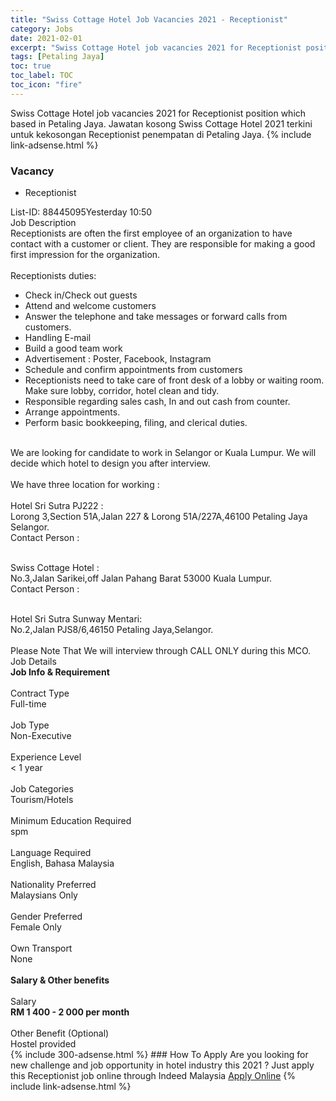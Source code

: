 ```yaml
---
title: "Swiss Cottage Hotel Job Vacancies 2021 - Receptionist" 
category: Jobs 
date: 2021-02-01 
excerpt: "Swiss Cottage Hotel job vacancies 2021 for Receptionist position which based in Petaling Jaya. Jawatan kosong Swiss Cottage Hotel 2021 terkini untuk kekosongan Receptionist penempatan di Petaling Jaya" 
tags: [Petaling Jaya] 
toc: true 
toc_label: TOC 
toc_icon: "fire" 
--- 
```


Swiss Cottage Hotel job vacancies 2021 for Receptionist position which based in Petaling Jaya. Jawatan kosong Swiss Cottage Hotel 2021 terkini untuk kekosongan Receptionist penempatan di Petaling Jaya. 
{% include link-adsense.html %} 
### Vacancy 
- Receptionist 
<div><p></p><div><div>List-ID: 88445095Yesterday 10:50</div>
<div><div>Job Description</div><div></div><div>
Receptionists are often the first employee of an organization to have contact with a customer or client. They are responsible for making a good first impression for the organization.<br>
<br>
Receptionists duties:<br>
<ul><li>Check in/Check out guests</li><li>Attend and welcome customers</li><li>Answer the telephone and take messages or forward calls from customers.</li><li>Handling E-mail</li><li>Build a good team work</li><li>Advertisement : Poster, Facebook, Instagram</li><li>Schedule and confirm appointments from customers</li><li>Receptionists need to take care of front desk of a lobby or waiting room. Make sure lobby, corridor, hotel clean and tidy.</li><li>Responsible regarding sales cash, In and out cash from counter.</li><li>Arrange appointments.</li><li>Perform basic bookkeeping, filing, and clerical duties.</li></ul><br>
We are looking for candidate to work in Selangor or Kuala Lumpur. We will decide which hotel to design you after interview.<br>
<br>
We have three location for working :<br>
<br>
Hotel Sri Sutra PJ222 :<br>
Lorong 3,Section 51A,Jalan 227 &amp; Lorong 51A/227A,46100 Petaling Jaya Selangor.<br>
Contact Person :<br>
<p></p>
<br>
Swiss Cottage Hotel :<br>
No.3,Jalan Sarikei,off Jalan Pahang Barat 53000 Kuala Lumpur.<br>
Contact Person :<br>
<p></p>
<br>
Hotel Sri Sutra Sunway Mentari:<br>
No.2,Jalan PJS8/6,46150 Petaling Jaya,Selangor.<br>
<br>
Please Note That We will interview through CALL ONLY during this MCO.</div><div>
Job Details</div><div><div><div><div><div><b>
Job Info &amp; Requirement</b></div></div><br>
</div><div><div><div>
Contract Type</div><div><div>
Full-time</div></div></div><br>
<div><div>
Job Type</div><div><div>
Non-Executive</div></div></div><br>
<div><div>
Experience Level</div><div><div>
&lt; 1 year</div></div></div><br>
<div><div>
Job Categories</div><div><div>
Tourism/Hotels</div></div></div><br>
<div><div>
Minimum Education Required</div><div><div>
spm</div></div></div><br>
<div><div>
Language Required</div><div><div>
English, Bahasa Malaysia</div></div></div><br>
<div><div>
Nationality Preferred</div><div><div>
Malaysians Only</div></div></div><br>
<div><div>
Gender Preferred</div><div><div>
Female Only</div></div></div><br>
<div><div>
Own Transport</div><div><div>
None</div></div></div><br>
</div></div><div><div><div><div><b>
Salary &amp; Other benefits</b></div></div><br>
</div><div><div><div>
Salary</div><div><b>
RM 1 400 - 2 000 per month</b></div></div><br>
<div><div>
Other Benefit (Optional)</div><div><div>
Hostel provided</div></div></div></div></div></div></div></div></div> 
{% include 300-adsense.html %} 
### How To Apply 
Are you looking for new challenge and job opportunity in hotel industry this 2021 ?
Just apply this Receptionist job online through Indeed Malaysia 
<a href="https://malaysia.indeed.com/viewjob?jk=1796ea3bfad08f8b" class="btn btn--info" target="_blank" rel="nofollow noopenner">Apply Online</a> 
{% include link-adsense.html %} 